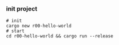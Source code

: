 ### init project 
```
# init
cargo new r00-hello-world
# start 
cd r00-hello-world && cargo run --release 
```

